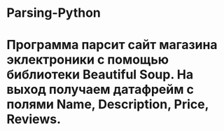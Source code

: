 # Parsing-Python
# Программа парсит сайт магазина эклектроники с помощью библиотеки Beautiful Soup. На выход получаем датафрейм с полями Name, Description,	Price, Reviews.
